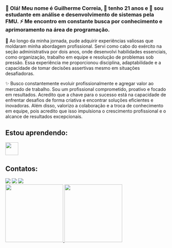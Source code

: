 ### 👋 Olá! Meu nome é Guilherme Correia, 🌱 tenho 21 anos e 🔭 sou estudante em análise e desenvolvimento de sistemas pela FMU. ⚡ Me encontro em constante busca por conhecimento e aprimoramento na área de programação.

💬 Ao longo da minha jornada, pude adquirir experiências valiosas que moldaram minha abordagem profissional. Servi como cabo do exército na seção administrativa por dois anos, onde desenvolvi habilidades essenciais, como organização, trabalho em equipe e resolução de problemas sob pressão. Essa experiência me proporcionou disciplina, adaptabilidade e a capacidade de tomar decisões assertivas mesmo em situações desafiadoras.

✨ Busco constantemente evoluir profissionalmente e agregar valor ao mercado de trabalho. Sou um profissional comprometido, proativo e focado em resultados. Acredito que a chave para o sucesso está na capacidade de enfrentar desafios de forma criativa e encontrar soluções eficientes e inovadoras. Além disso, valorizo a colaboração e a troca de conhecimento em equipe, pois acredito que isso impulsiona o crescimento profissional e o alcance de resultados excepcionais.

## Estou aprendendo:

<img src="https://cdn.jsdelivr.net/gh/devicons/devicon/icons/java/java-original.svg" width="40" height="40"/> 

## Contatos:

<div>
<a href="https://www.instagram.com/correiagui_/" target="_blank"><img src="https://img.shields.io/badge/-Instagram-%23E4405F?style=for-the-badge&logo=instagram&logoColor=white" target="_blank"></a>
<a href = "mailto:gc.correia21@gmail.com"><img src="https://img.shields.io/badge/Gmail-D14836?style=for-the-badge&logo=gmail&logoColor=white" target="_blank"></a>
<a href="https://www.linkedin.com/in/guilherme-correia-353629224/" target="_blank"><img src="https://img.shields.io/badge/-LinkedIn-%230077B5?style=for-the-badge&logo=linkedin&logoColor=white" target="_blank"></a>   
</div>

<div>
<a href="https://github.com/CorreiaGui">
<img height="180em" src="https://github-readme-stats.vercel.app/api/top-langs/?username=CorreiaGui&layout=compact&langs_count=7&theme=dracula"/>
<img height="180em" src="https://github-readme-stats.vercel.app/api?username=CorreiaGui&show_icons=true&theme=dracula&include_all_commits=true&count_private=true"/>
</div>
